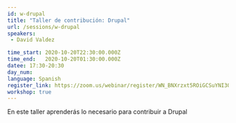 ```yaml
---
id: w-drupal
title: "Taller de contribución: Drupal"
url: /sessions/w-drupal
speakers:
 - David Valdez

time_start: 2020-10-20T22:30:00.000Z
time_end:   2020-10-20T01:30:00.000Z
datee: 17:30-20:30
day_num: 
language: Spanish
register_link: https://zoom.us/webinar/register/WN_BNXrzxt5ROiGCSuYNI3Osw
workshop: true
---
```


En este taller aprenderás lo necesario para contribuir a Drupal
